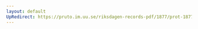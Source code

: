```yaml
---
layout: default
UpRedirect: https://pruto.im.uu.se/riksdagen-records-pdf/1877/prot-1877--fk--027/prot-1877--fk--027_047.pdf
---
```

